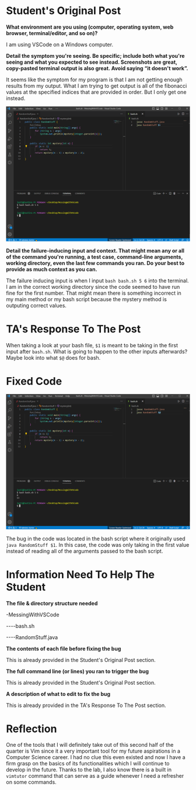 # Student's Original Post
**What environment are you using (computer, operating system, web browser, terminal/editor, and so on)?**

I am using VSCode on a Windows computer.

**Detail the symptom you're seeing. Be specific; include both what you're seeing and what you expected to see instead. Screenshots are great, copy-pasted terminal output is also great. Avoid saying “it doesn't work”.**

It seems like the symptom for my program is that I am not getting enough results from my output. What I am trying to get output is all of the fibonacci values at the specified indices that are provided in order. But I only get one instead.

![image](Error.png)

**Detail the failure-inducing input and context. That might mean any or all of the command you're running, a test case, command-line arguments, working directory, even the last few commands you ran. Do your best to provide as much context as you can.**

The failure inducing input is when I input `bash bash.sh 5 6` into the terminal. I am in the correct working directory since the code seemed to have run fine for the first number. That might mean there is something incorrect in my main method or my bash script because the mystery method is outputing correct values.

# TA's Response To The Post
When taking a look at your bash file, `$1` is meant to be taking in the first input after `bash.sh`. What is going to happen to the other inputs afterwards? Maybe look into what `$@` does for bash.

# Fixed Code

![image](Fixed.png)

The bug in the code was located in the bash script where it originally used `java RandomStuff $1`. In this case, the code was only taking in the first value instead of reading all of the arguments passed to the bash script.

# Information Need To Help The Student
**The file & directory structure needed**

-MessingWithVSCode

----bash.sh
  
----RandomStuff.java
  
  
**The contents of each file before fixing the bug**

  This is already provided in the Student's Original Post section.
  
**The full command line (or lines) you ran to trigger the bug**

  This is already provided in the Student's Original Post section.
  
**A description of what to edit to fix the bug**

  This is already provided in the TA's Response To The Post section.
  
# Reflection
One of the tools that I will definitely take out of this second half of the quarter is Vim since it a very important tool for my future aspirations in a Computer Science career. I had no clue this even existed and now I have a firm grasp on the basics of its functionalities which I will continue to develop in the future. Thanks to the lab, I also know there is a built in `vimtutor` command that can serve as a guide whenever I need a refresher on some commands.
